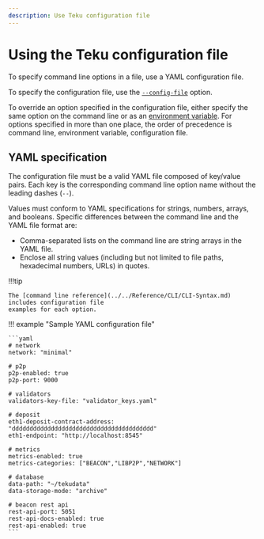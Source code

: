 ```yaml
---
description: Use Teku configuration file
---
```


# Using the Teku configuration file

To specify command line options in a file, use a YAML configuration file.

To specify the configuration file, use the
[`--config-file`](../../Reference/CLI/CLI-Syntax.md#config-file) option.

To override an option specified in the configuration file, either specify the same option on the
command line or as an
[environment variable](../../Reference/CLI/CLI-Syntax.md#teku-environment-variables). For options
specified in more than one place, the order of precedence is command line, environment variable,
configuration file.

## YAML specification

The configuration file must be a valid YAML file composed of key/value pairs. Each key is the
corresponding command line option name without the leading dashes (`--`).

Values must conform to YAML specifications for strings, numbers, arrays, and booleans. Specific
differences between the command line and the YAML file format are:

* Comma-separated lists on the command line are string arrays in the YAML file.
* Enclose all string values (including but not limited to file paths, hexadecimal numbers,
    URLs) in quotes.

!!!tip

    The [command line reference](../../Reference/CLI/CLI-Syntax.md) includes configuration file
    examples for each option.

!!! example "Sample YAML configuration file"

    ```yaml
    # network
    network: "minimal"

    # p2p
    p2p-enabled: true
    p2p-port: 9000

    # validators
    validators-key-file: "validator_keys.yaml"

    # deposit
    eth1-deposit-contract-address: "dddddddddddddddddddddddddddddddddddddddd"
    eth1-endpoint: "http://localhost:8545"

    # metrics
    metrics-enabled: true
    metrics-categories: ["BEACON","LIBP2P","NETWORK"]

    # database
    data-path: "~/tekudata"
    data-storage-mode: "archive"

    # beacon rest api
    rest-api-port: 5051
    rest-api-docs-enabled: true
    rest-api-enabled: true
    ```
